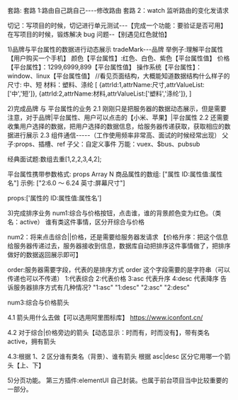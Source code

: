 套路:
套路 1:路由自己跳自己----修改路由
套路 2：watch 监听路由的变化发请求

切记：写项目的时候，切记进行单元测试---【完成一个功能：要验证是否可用】
在写项目的时候，锻炼解决 bug 问题--【别遇见红色就怕】

1)品牌与平台属性的数据进行动态展示
tradeMark---品牌
举例子:理解平台属性 【用户购买一个手机】
颜色【平台属性】:红色、白色、紫色【平台属性值】
价格【平台属性】：1299,6999,899【平台属性值】
操作系统【平台属性】：window、linux【平台属性值】
//看见页面结构，大概能知道数据结构什么样子的
尺寸: 中、短
材料：塑料、涤纶
[
{attrId:1,attrName:尺寸,attrValueList:['中','短']},
{attrId:2,attrName:材料,attrValueList:['塑料','涤纶']},
]

2)完成品牌 与 平台属性的业务
2.1 刚刚只是把服务器的数据动态展示，但是需要注意，对于品牌|平台属性、用户可以点击的【小米、苹果】|平台属性
2.2 还需要收集用户选择的数据，把用户选择的数据信息，给服务器传递获取，获取相应的数据进行展示
2.3 组件通信-----（工作使用频率非常高、面试的时候经常出现）
父子:props、插槽、ref
子父：自定义事件
万能：vuex、$bus、pubsub

经典面试题:数组去重[1,2,2,3,4,2];

平台属性携带参数格式:
props Array N 商品属性的数组: ["属性 ID:属性值:属性名"] 示例: ["2:6.0 ～ 6.24 英寸:屏幕尺寸"]

props:['属性的 ID:属性值:属性名']

3)完成排序业务
num1:综合与价格按钮，点击谁，谁的背景颜色变为红色。（类名：active）
谁有类这件事情，区分开综合与价格

num2：将来点击综合||价格，还是需要给服务器发请求
【价格升序：把这个信息给服务器传递过去，服务器接收到信息，数据库自动把排序这件事情做了，把排序做好的数据返回展示即可】

order:服务器需要字段，代表的是排序方式
order 这个字段需要的是字符串（可以传递也可以不传递）
1:代表综合
2:代表价格
3:asc 代表升序
4:desc 代表降序
告诉服务器排序方式有几种情况?
"1:asc" "1:desc" "2:asc" "2:desc"

num3:综合与价格箭头

4.1 箭头用什么去做【可以选用阿里图标库】 https://www.iconfont.cn/

4.2 对于综合|价格旁边的箭头【动态显示：时而有，时而没有】，带有类名 active，拥有箭头

4.3:根据 1、2 区分谁有类名（背景）、谁有箭头
根据 asc|desc 区分它用哪一个箭头【上、下】

5)分页功能。
第三方插件:elementUI
自己封装。也属于前台项目当中比较重要的一部分。
